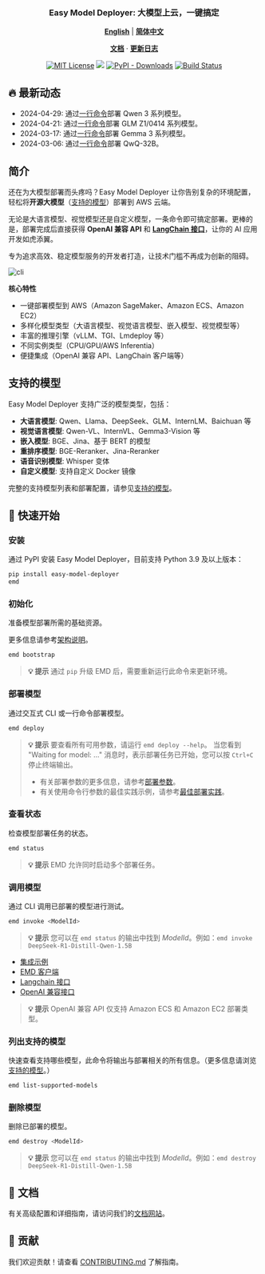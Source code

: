 <p align="center">
    <h3 align="center">Easy Model Deployer: 大模型上云，一键搞定</h3>
</p>

<p align="center">
  <a href="README.md"><strong>English</strong></a> |
  <a href="README_zh.md"><strong>简体中文</strong></a>
</p>

<p align="center">
  <a href="https://aws-samples.github.io/easy-model-deployer/en/installation"><strong>文档</strong></a> ·
  <a href="https://github.com/aws-samples/easy-model-deployer/releases"><strong>更新日志</strong></a>
</p>

<p align="center">
  <a href="https://opensource.org/licenses/MIT"><img src="https://img.shields.io/badge/License-MIT-yellowgreen.svg" alt="MIT License"></a>
  <a href="https://pypi.org/project/easy_model_deployer"><img src="https://img.shields.io/pypi/v/easy_model_deployer.svg?logo=pypi&label=PyPI&logoColor=gold"></a>
  <a href="https://pypi.org/project/easy_model_deployer"><img alt="PyPI - Downloads" src="https://img.shields.io/pypi/dw/easy_model_deployer"></a>
  <a href="https://github.com/aws-samples/easy-model-deployer/actions/workflows/release-package.yml"><img src="https://github.com/aws-samples/easy-model-deployer/actions/workflows/release-package.yml/badge.svg" alt="Build Status"></a>
</p>

## 🔥 最新动态
- 2024-04-29: 通过[一行命令](https://github.com/aws-samples/easy-model-deployer/blob/main/docs/en/best_deployment_practices.md#famous-models#qwen-3-series)部署 Qwen 3 系列模型。
- 2024-04-21: 通过[一行命令](https://github.com/aws-samples/easy-model-deployer/blob/main/docs/en/best_deployment_practices.md#famous-models#glm-z1-0414-series)部署 GLM Z1/0414 系列模型。
- 2024-03-17: 通过[一行命令](https://github.com/aws-samples/easy-model-deployer/blob/main/docs/en/best_deployment_practices.md#famous-models#gemma-3-series)部署 Gemma 3 系列模型。
- 2024-03-06: 通过[一行命令](https://github.com/aws-samples/easy-model-deployer/blob/main/docs/en/best_deployment_practices.md#famous-models#qwen-series#qwq-32b)部署 QwQ-32B。

## 简介

还在为大模型部署而头疼吗？Easy Model Deployer 让你告别复杂的环境配置，轻松将**开源大模型**（[支持的模型](docs/en/supported_models.md)）部署到 AWS 云端。

无论是大语言模型、视觉模型还是自定义模型，一条命令即可搞定部署。更棒的是，部署完成后直接获得 **OpenAI 兼容 API** 和 [**LangChain 接口**](https://github.com/langchain-ai/langchain)，让你的 AI 应用开发如虎添翼。

专为追求高效、稳定模型服务的开发者打造，让技术门槛不再成为创新的阻碍。

![cli](docs/images/demo.avif)

**核心特性**

- 一键部署模型到 AWS（Amazon SageMaker、Amazon ECS、Amazon EC2）
- 多样化模型类型（大语言模型、视觉语言模型、嵌入模型、视觉模型等）
- 丰富的推理引擎（vLLM、TGI、Lmdeploy 等）
- 不同实例类型（CPU/GPU/AWS Inferentia）
- 便捷集成（OpenAI 兼容 API、LangChain 客户端等）

## 支持的模型

Easy Model Deployer 支持广泛的模型类型，包括：

- **大语言模型**: Qwen、Llama、DeepSeek、GLM、InternLM、Baichuan 等
- **视觉语言模型**: Qwen-VL、InternVL、Gemma3-Vision 等
- **嵌入模型**: BGE、Jina、基于 BERT 的模型
- **重排序模型**: BGE-Reranker、Jina-Reranker
- **语音识别模型**: Whisper 变体
- **自定义模型**: 支持自定义 Docker 镜像

完整的支持模型列表和部署配置，请参见[支持的模型](docs/en/supported_models.md)。

## 🔧 快速开始

### 安装

通过 PyPI 安装 Easy Model Deployer，目前支持 Python 3.9 及以上版本：

```bash
pip install easy-model-deployer
emd
```

### 初始化

准备模型部署所需的基础资源。

更多信息请参考[架构说明](https://aws-samples.github.io/easy-model-deployer/en/architecture/)。

```bash
emd bootstrap
```

> **💡 提示** 通过 `pip` 升级 EMD 后，需要重新运行此命令来更新环境。

### 部署模型

通过交互式 CLI 或一行命令部署模型。

```bash
emd deploy
```

> **💡 提示** 要查看所有可用参数，请运行 `emd deploy --help`。
> 当您看到 "Waiting for model: ..." 消息时，表示部署任务已开始，您可以按 `Ctrl+C` 停止终端输出。
>
> - 有关部署参数的更多信息，请参考[部署参数](docs/en/installation.md)。
> - 有关使用命令行参数的最佳实践示例，请参考[最佳部署实践](docs/en/best_deployment_practices.md)。

### 查看状态

检查模型部署任务的状态。

```bash
emd status
```

> **💡 提示** EMD 允许同时启动多个部署任务。

### 调用模型

通过 CLI 调用已部署的模型进行测试。

```bash
emd invoke <ModelId>
```

> **💡 提示** 您可以在 `emd status` 的输出中找到 *ModelId*。例如：`emd invoke DeepSeek-R1-Distill-Qwen-1.5B`

- [集成示例](https://aws-samples.github.io/easy-model-deployer/)
- [EMD 客户端](docs/en/emd_client.md)
- [Langchain 接口](docs/en/langchain_interface.md)
- [OpenAI 兼容接口](docs/en/openai_compatiable.md)

> **💡 提示** OpenAI 兼容 API 仅支持 Amazon ECS 和 Amazon EC2 部署类型。

### 列出支持的模型

快速查看支持哪些模型，此命令将输出与部署相关的所有信息。（更多信息请浏览[支持的模型](docs/en/supported_models.md)。）

```bash
emd list-supported-models
```

### 删除模型

删除已部署的模型。

```bash
emd destroy <ModelId>
```

> **💡 提示** 您可以在 `emd status` 的输出中找到 *ModelId*。例如：`emd destroy DeepSeek-R1-Distill-Qwen-1.5B`

## 📖 文档

有关高级配置和详细指南，请访问我们的[文档网站](https://aws-samples.github.io/easy-model-deployer/)。

## 🤝 贡献

我们欢迎贡献！请查看 [CONTRIBUTING.md](CONTRIBUTING.md) 了解指南。
